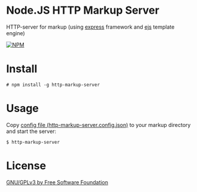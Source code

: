 Node.JS HTTP Markup Server
==========================

HTTP-server for markup (using [express](http://expressjs.com/) framework and [ejs](http://embeddedjs.com/) template engine)

[![NPM](https://nodei.co/npm/http-markup-server.png)](https://nodei.co/npm/http-markup-server/)

Install
=======

```shell
# npm install -g http-markup-server
```

Usage
=====

Copy [config file (http-markup-server.config.json)](./http-markup-server.config.json) to your markup directory and start the server:
```shell
$ http-markup-server
```

License
=======

[GNU/GPLv3 by Free Software Foundation](./LICENSE)
